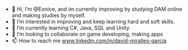 - 👋 Hi, I’m @Eonice, and im currently improving by studying DAM online and making studies by myself.
- 👀 I’m interested in improving and keep learning hard and soft skills.
- 🌱 I’m currently learning C#, Java, SQL and Unity.
- 💞️ I’m looking to collaborate on game developing, making apps 
- 📫 How to reach me www.linkedin.com/in/david-miralles-garcía


<!---
Eonice/Eonice is a ✨ special ✨ repository because its `README.md` (this file) appears on your GitHub profile.
You can click the Preview link to take a look at your changes.
--->
